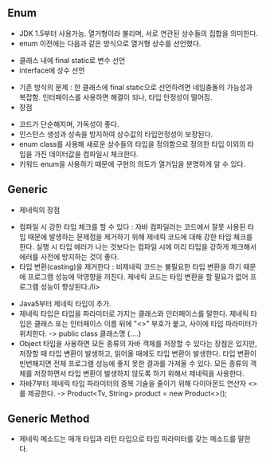 ## Enum
- JDK 1.5부터 사용가능. 열거형이라 불리며, 서로 연관된 상수들의 집합을 의미한다.
- enum 이전에는 다음과 같은 방식으로 열거형 상수를 선언했다.
<ul>
  <li>클래스 내에 final static로 변수 선언</li>
  <li>interface에 상수 선언</li>
</ul>

- 기존 방식의 문제 : 한 클래스에 final static으로 선언하려면 네임충돌의 가능성과 복잡함. 인터페이스를 사용하면 해결이 되나, 타입 안정성이 떨어짐.
- 장점
<ul>
  <li>코드가 단순해지며, 가독성이 좋다.</li>
  <li>인스턴스 생성과 상속을 방지하여 상수값의 타입안정성이 보장된다.</li>
  <li>enum class를 사용해 새로운 상수들의 타입을 정의함으로 정의한 타입 이외의 타입을 가진 데이터값을 컴파일시 체크한다.</li>
  <li>키워드 enum을 사용하기 때문에 구현의 의도가 열거임을 분명하게 알 수 있다.</li>
</ul>

## Generic 
- 제네릭의 장점
<ul>
  <li>컴파일 시 강한 타입 체크를 할 수 있다 : 자바 컴파일러는 코드에서 잘못 사용된 타입 때문에 발생하는 문제점을 제거하기 위해 제네릭 코드에 대해 강한 타입 체크를 한다. 실행 시 타입 에러가 나는 것보다는 컴파일 시에 미리 타입을 강하게 체크해서 에러를 사전에 방지하는 것이 좋다.</li>
  <li>타입 변환(casting)을 제거한다 : 비제네릭 코드는 불필요한 타입 변환을 하기 때문에 프로그램 성능에 악영향을 끼친다. 제네릭 코드는 타입 변환을 할 필요가 없어 프로그램 성능이 향상된다./li>
</ul>

- Java5부터 제네릭 타입이 추가.
- 제네릭 타입은 타입을 파라미터로 가지는 클래스와 인터페이스를 말한다. 제네릭 타입은 클래스 또는 인터페이스 이름 뒤에 "<>" 부호가 붙고, 사이에 타입 파라미터가 위치한다. -> public class 클래스명<T> {....}
- Object 타입을 사용하면 모든 종류의 자바 객체를 저장할 수 있다는 장점은 있지만, 저장할 때 타입 변환이 발생하고, 읽어올 때에도 타입 변환이 발생한다. 타입 변환이 빈번해지면 전체 프로그램 성능에 좋지 못한 결과를 가져올 수 있다. 모든 종류의 객체를 저장하면서 타입 변환이 발생하지 않도록 하기 위해서 제네릭을 사용한다.
- 자바7부터 제네릭 타입 파라미터의 중복 기술을 줄이기 위해 다이아몬드 연산자 <>를 제공한다.
-> Product<Tv, String> product = new Product<>();
  
## Generic Method
- 제네릭 메소드는 매개 타입과 리턴 타입으로 타입 파라미터를 갖는 메소드를 말한다.
  
